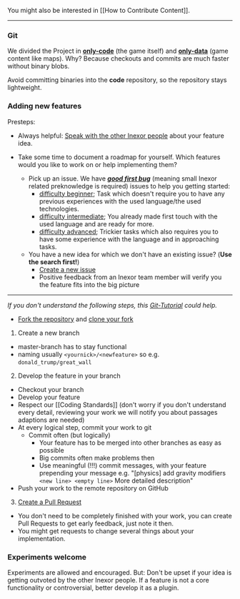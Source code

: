 You might also be interested in [[How to Contribute Content]].

***

### Git

We divided the Project in [**only-code**](https://github.com/inexorgame/code) (the game itself) and [**only-data**](https://github.com/inexorgame/data) (game content like maps). 
Why? Because checkouts and commits are much faster without binary blobs.

Avoid committing binaries into the **code** repository, so the repository stays lightweight.

### Adding new features

Presteps:  
* Always helpful: [Speak with the other Inexor people](Contact) about your feature idea.

* Take some time to document a roadmap for yourself. Which features would you like to work on or help implementing them? 
  * Pick up an issue. We have **_[good first bug](https://github.com/inexorgame/inexor-core/issues?q=is%3Aopen+is%3Aissue+label%3A%22good+first+issue%22)_** (meaning small Inexor related preknowledge is required) issues to help you getting started:
    * [difficulty beginner](https://github.com/inexorgame/code/issues?q=label%3A%22good+first+bug%22+label%3Adiff%3Abeginner+is%3Aopen); Task which doesn't require you to have any previous experiences with the used language/the used technologies.
    * [difficulty intermediate](https://github.com/inexorgame/code/issues?q=label%3A%22good+first+bug%22+label%3Adiff%3Aintermediate+is%3Aopen); You already made first touch with the used language and are ready for more.
    * [difficulty advanced](https://github.com/inexorgame/code/issues?q=label%3A%22good+first+bug%22+label%3Adiff%3Aadvanced+is%3Aopen); Trickier tasks which also requires you to have some experience with the language and in approaching tasks.
  * You have a new idea for which we don't have an existing issue? (**Use the search first!**)
    * [Create a new issue](https://github.com/inexorgame/code/issues/new)
    * Positive feedback from an Inexor team member will verify you the feature fits into the big picture


***

_If you don't understand the following steps, this [Git-Tutorial](http://pcottle.github.io/learnGitBranching/) could help._
* [Fork the repository](https://help.github.com/articles/fork-a-repo/) and [clone your fork](https://help.github.com/articles/cloning-a-repository/)

1. Create a new branch
 * master-branch has to stay functional
 * naming usually `<yournick>/<newfeature>` so e.g. `donald_trump/great_wall`

2. Develop the feature in your branch
 * Checkout your branch
 * Develop your feature
 * Respect our [[Coding Standards]] (don't worry if you don't understand every detail, reviewing your work we will notify you about passages adaptions are needed)
 * At every logical step, commit your work to git
    * Commit often (but logically)
       * Your feature has to be merged into other branches as easy as possible
       * Big commits often make problems then
       * Use meaningful (!!!) commit messages, with your feature prepending your message e.g. "[physics] add gravity modifiers `<new line> <empty line>` More detailed description"
 * Push your work to the remote repository on GitHub

3. [Create a Pull Request](https://help.github.com/articles/using-pull-requests/)
 * You don't need to be completely finished with your work, you can create Pull Requests to get early feedback, just  note it then.
 * You might get requests to change several things about your implementation.


### Experiments welcome

Experiments are allowed and encouraged. But: Don't be upset if your idea is getting outvoted by the other Inexor people. If a feature is not a core functionality or controversial, better develop it as a plugin.


